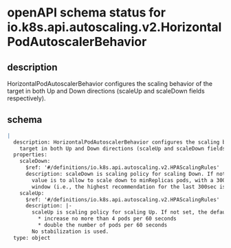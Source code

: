 # openAPI schema status for io.k8s.api.autoscaling.v2.HorizontalPodAutoscalerBehavior

## description

HorizontalPodAutoscalerBehavior configures the scaling behavior of the target in both Up and Down directions (scaleUp and scaleDown fields respectively).

## schema

```yaml
|
  description: HorizontalPodAutoscalerBehavior configures the scaling behavior of the
    target in both Up and Down directions (scaleUp and scaleDown fields respectively).
  properties:
    scaleDown:
      $ref: '#/definitions/io.k8s.api.autoscaling.v2.HPAScalingRules'
      description: scaleDown is scaling policy for scaling Down. If not set, the default
        value is to allow to scale down to minReplicas pods, with a 300 second stabilization
        window (i.e., the highest recommendation for the last 300sec is used).
    scaleUp:
      $ref: '#/definitions/io.k8s.api.autoscaling.v2.HPAScalingRules'
      description: |-
        scaleUp is scaling policy for scaling Up. If not set, the default value is the higher of:
          * increase no more than 4 pods per 60 seconds
          * double the number of pods per 60 seconds
        No stabilization is used.
  type: object

```

